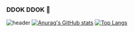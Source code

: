 ### DDOK DDOK 🚪

<!--
**DOK0706/DOK0706** is a ✨ _special_ ✨ repository because its `README.md` (this file) appears on your GitHub profile.

Here are some ideas to get you started:

- 🔭 I’m currently working on ...
- 🌱 I’m currently learning ...
- 👯 I’m looking to collaborate on ...
- 🤔 I’m looking for help with ...
- 💬 Ask me about ...
- 📫 How to reach me: ...
- 😄 Pronouns: ...
- ⚡ Fun fact: ...
-->
![header](https://capsule-render.vercel.app/api?type=cylinder&color=50586C&text=DOKyun_Cart🛒&height=200&fontColor=DCE2F0&fontSize=50&)
[![Anurag's GitHub stats](https://github-readme-stats.vercel.app/api?username=DOK0706)](https://github.com/anuraghazra/github-readme-stats)
[![Top Langs](https://github-readme-stats.vercel.app/api/top-langs/?username=DOK0706)](https://github.com/anuraghazra/github-readme-stats)
